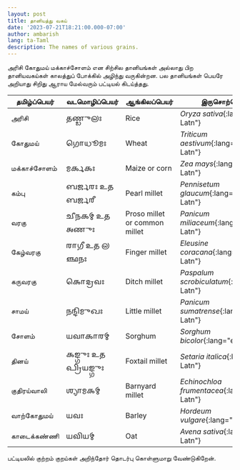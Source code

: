 ```yaml
---
layout: post
title: தானியத்து வகய்
date: '2023-07-21T18:21:00.000-07:00'
author: ambarish
lang: ta-Taml
description: The names of various grains.
---
```


அரிசி கோதுமய் மக்காச்சோளம் என சிற்சில தானியங்கள் அல்லாது பிற தானியவகய்கள் காலத்துப் போக்கில் அழிந்து வருகின்றன. பல தானியங்கள் பெயரே அறியாது சிறிது ஆராய மேல்வரும் பட்டியல் கிடய்த்தது.

| தமிழ்ப்பெயர் | வடமொழிப்பெயர் | ஆங்கிலப்பெயர் | இருசொற்பெயர் |
|---|---|---|---|
| அரிசி | <span lang="sa-Gran">𑌤𑌣𑍍𑌡𑍁𑌲𑌃</span> | <span lang="en-Latn">Rice</span> | *Oryza sativa*{:lang="en-Latn"} |
| கோதுமய் | <span lang="sa-Gran">𑌗𑍋𑌧𑍂𑌮𑌃</span> | <span lang="en-Latn">Wheat</span> | *Triticum aestivum*{:lang="en-Latn"} |
| மக்காச்சோளம் | <span lang="sa-Gran">𑌮𑌰𑍍𑌕𑌕𑌃</span> | <span lang="en-Latn">Maize or corn</span> | *Zea mays*{:lang="en-Latn"} |
| கம்பு | <span lang="sa-Gran">𑌬𑌰𑍍𑌜𑌰𑌃 𑌉𑌤 𑌬𑌰𑍍𑌜𑌰𑍀</span> | <span lang="en-Latn">Pearl millet</span> | *Pennisetum glaucum*{:lang="en-Latn"} |
| வரகு | <span lang="sa-Gran">𑌚𑍀𑌨𑌕𑌮𑍍 𑌉𑌤 𑌅𑌣𑍁𑌃</span> | <span lang="en-Latn">Proso millet or common millet</span> | *Panicum miliaceum*{:lang="en-Latn"} |
| கேழ்வரகு | <span lang="sa-Gran">𑌰𑌾𑌗𑍀 𑌉𑌤 𑌲𑌞𑍍𑌛𑌨𑌃</span> | <span lang="en-Latn">Finger millet</span> | *Eleusine coracana*{:lang="en-Latn"} |
| கருவரகு | <span lang="sa-Gran">𑌕𑍋𑌦𑍍𑌰𑌵𑌃</span> | <span lang="en-Latn">Ditch millet</span> | *Paspalum scrobiculatum*{:lang="en-Latn"} |
| சாமய் | <span lang="sa-Gran">𑌨𑌨𑍍𑌦𑌿𑌮𑍁𑌖𑌃</span> | <span lang="en-Latn">Little millet</span>| *Panicum sumatrense*{:lang="en-Latn"} |
| சோளம் | <span lang="sa-Gran">𑌯𑌵𑌾𑌕𑌾𑌰𑌮𑍍</span> | <span lang="en-Latn">Sorghum</span> | *Sorghum bicolor*{:lang="en-Latn"} |
| தினய் | <span lang="sa-Gran">𑌕𑌙𑍍𑌗𑍁𑌃 𑌉𑌤 𑌪𑍍𑌰𑌿𑌯𑌙𑍍𑌗𑍁𑌃</span> | <span lang="en-Latn">Foxtail millet</span> | *Setaria italica*{:lang="en-Latn"} |
| குதிரய்வாலி | <span lang="sa-Gran">𑌶𑍍𑌯𑌾𑌮𑌕𑌮𑍍</span> | <span lang="en-Latn">Barnyard millet</span> | *Echinochloa frumentacea*{:lang="en-Latn"} |
| வாற்கோதுமய் | <span lang="sa-Gran">𑌯𑌵𑌃</span> | <span lang="en-Latn">Barley</span> | *Hordeum vulgare*{:lang="en-Latn"} |
| காடைக்கண்ணி | <span lang="sa-Gran">𑌯𑌵𑌿𑌯𑌮𑍍</span> | <span lang="en-Latn">Oat</span> | *Avena sativa*{:lang="en-Latn"} |

பட்டியலில் குற்றம் குறய்கள் அறிந்தோர் தொடர்பு கொள்ளுமாறு வேண்டுகிறேன்.
